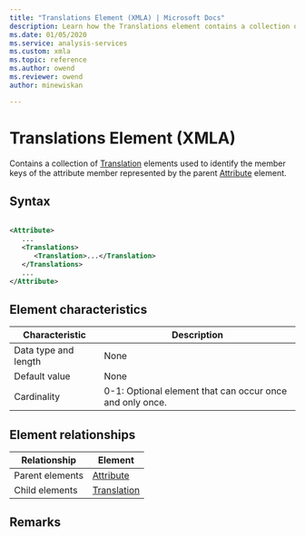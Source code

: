 ```yaml
---
title: "Translations Element (XMLA) | Microsoft Docs"
description: Learn how the Translations element contains a collection of Translation elements used to identify the member keys of the attribute member represented by the parent Attribute element.
ms.date: 01/05/2020
ms.service: analysis-services
ms.custom: xmla
ms.topic: reference
ms.author: owend
ms.reviewer: owend
author: minewiskan

---
```

# Translations Element (XMLA)

  Contains a collection of [Translation](../xml-elements-properties/translation-element-xmla.md) elements used to identify the member keys of the attribute member represented by the parent [Attribute](../xml-elements-properties/attribute-element-xmla.md) element.  
  
## Syntax  
  
```xml  
  
<Attribute>  
   ...  
   <Translations>  
      <Translation>...</Translation>  
   </Translations>  
   ...  
</Attribute>  
```  
  
## Element characteristics  
  
|Characteristic|Description|  
|--------------------|-----------------|  
|Data type and length|None|  
|Default value|None|  
|Cardinality|0-1: Optional element that can occur once and only once.|  
  
## Element relationships  
  
|Relationship|Element|  
|------------------|-------------|  
|Parent elements|[Attribute](../xml-elements-properties/attribute-element-xmla.md)|  
|Child elements|[Translation](../xml-elements-properties/translation-element-xmla.md)|  
  
## Remarks  
